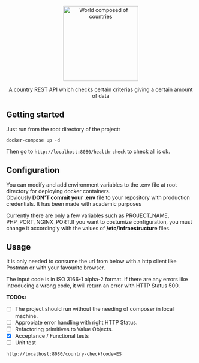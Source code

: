 <p align="center">
  <a href="https://github.com/JavierMantecon/country_checker_kata">
    <img alt="World composed of countries" src="https://freesvg.org/img/World-Flags-Globe.png" width="200px" height="200pxpx"/>
  </a>
</p>

<p align="center">A country REST API which checks certain criterias giving a certain amount of data</p>

## Getting started

Just run from the root directory of the project:

```
docker-compose up -d
```

Then go to `http://localhost:8080/health-check` to check all is ok.


## Configuration

You can modify and add environment variables to the .env file at root directory for deploying docker containers.\
Obviously **DON'T commit your .env** file to your repository with production credentials. It has been made with academic purposes  

Currently there are only a few variables such as PROJECT_NAME, PHP_PORT, NGINX_PORT.If you want to costumize configuration, you must change it accordingly with the values of **/etc/infraestructure** files.



## Usage

It is only needed to consume the url from below with a http client like Postman or with your favourite browser.  

The input code is in ISO 3166-1 alpha-2 format. If there are any errors like introducing a wrong code, it will return an error with HTTP Status 500.  

**TODOs:**
- [ ] The project should run without the needing of composer in local machine.
- [ ] Appropiate error handling with right HTTP Status.
- [ ] Refactoring primitives to Value Objects.
- [X] Acceptance / Functional tests
- [ ] Unit test
```
http://localhost:8080/country-check?code=ES
```
